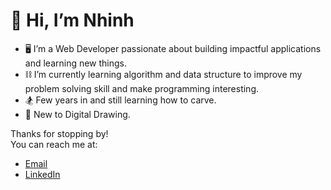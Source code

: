 # 👋 Hi, I’m Nhinh

- 🖥️ I’m a Web Developer passionate about building impactful applications and learning new things.
- ⛓️ I’m currently learning algorithm and data structure to improve my problem solving skill and make programming interesting.
- :snowboarder: Few years in and still learning how to carve.
- :art: New to Digital Drawing.

Thanks for stopping by!\
You can reach me at:
- [Email](mailto:ndao2803@gmail.com)
- [LinkedIn](https://www.linkedin.com/in/nhinhdao/)
<!---
nhinhdao/nhinhdao is a ✨ special ✨ repository because its `README.md` (this file) appears on your GitHub profile.
You can click the Preview link to take a look at your changes.
--->
